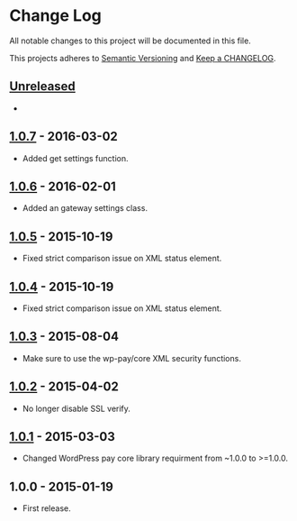 # Change Log

All notable changes to this project will be documented in this file.

This projects adheres to [Semantic Versioning](http://semver.org/) and [Keep a CHANGELOG](http://keepachangelog.com/).

## [Unreleased][unreleased]
-

## [1.0.7] - 2016-03-02
- Added get settings function.

## [1.0.6] - 2016-02-01
- Added an gateway settings class.

## [1.0.5] - 2015-10-19
- Fixed strict comparison issue on XML status element.

## [1.0.4] - 2015-10-19
- Fixed strict comparison issue on XML status element.

## [1.0.3] - 2015-08-04
- Make sure to use the wp-pay/core XML security functions.

## [1.0.2] - 2015-04-02
- No longer disable SSL verify.

## [1.0.1] - 2015-03-03
- Changed WordPress pay core library requirment from ~1.0.0 to >=1.0.0.

## 1.0.0 - 2015-01-19
- First release.

[unreleased]: https://github.com/wp-pay-gateways/qantani/compare/1.0.7...HEAD
[1.0.7]: https://github.com/wp-pay-gateways/qantani/compare/1.0.6...1.0.7
[1.0.6]: https://github.com/wp-pay-gateways/qantani/compare/1.0.5...1.0.6
[1.0.5]: https://github.com/wp-pay-gateways/qantani/compare/1.0.4...1.0.5
[1.0.4]: https://github.com/wp-pay-gateways/qantani/compare/1.0.3...1.0.4
[1.0.3]: https://github.com/wp-pay-gateways/qantani/compare/1.0.2...1.0.3
[1.0.2]: https://github.com/wp-pay-gateways/qantani/compare/1.0.1...1.0.2
[1.0.1]: https://github.com/wp-pay-gateways/qantani/compare/1.0.0...1.0.1
